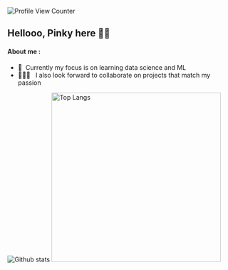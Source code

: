 ![Profile View Counter](https://komarev.com/ghpvc/?username=ppkgtmm&style=flat)
## Hellooo, Pinky here 👋🏻

#### About me :
- :seedling: &nbsp;Currently my focus is on learning data science and ML <br />
- 👩🏻‍💻 &nbsp;&nbsp;I also look forward to collaborate on projects that match my passion <br />

<!-- #### Connect with me : -->

<img src="https://github-readme-stats.vercel.app/api?username=ppkgtmm&show_icons=true&theme=github_dark" alt="Github stats"/>
<img width="380" src="https://github-readme-stats.vercel.app/api/top-langs/?username=ppkgtmm&theme=github_dark&layout=compact" alt="Top Langs"/>
